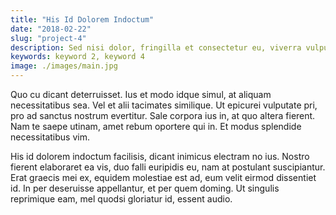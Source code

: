 ```yaml
---
title: "His Id Dolorem Indoctum"
date: "2018-02-22"
slug: "project-4"
description: Sed nisi dolor, fringilla et consectetur eu, viverra vulputate felis. Ut est ex, ornare vitae dictum quis, egestas et est. Nam rhoncus purus eu justo feugiat, a venenatis enim ultricies. Mauris tristique elementum leo a viverra. Ut placerat, ex nec vestibulum iaculis, nibh ante sollicitudin elit, non aliquet nunc neque ac sapien. Aenean iaculis vulputate facilisis. Suspendisse elit purus, iaculis.
keywords: keyword 2, keyword 4
image: ./images/main.jpg
---
```


Quo cu dicant deterruisset. Ius et modo idque simul, at aliquam necessitatibus
sea. Vel et alii tacimates similique. Ut epicurei vulputate pri, pro ad sanctus
nostrum evertitur. Sale corpora ius in, at quo altera fierent. Nam te saepe
utinam, amet rebum oportere qui in. Et modus splendide necessitatibus vim.

His id dolorem indoctum facilisis, dicant inimicus electram no ius. Nostro
fierent elaboraret ea vis, duo falli euripidis eu, nam at postulant
suscipiantur. Erat graecis mei ex, equidem molestiae est ad, eum velit eirmod
dissentiet id. In per deseruisse appellantur, et per quem doming. Ut singulis
reprimique eam, mel quodsi gloriatur id, essent audio.
